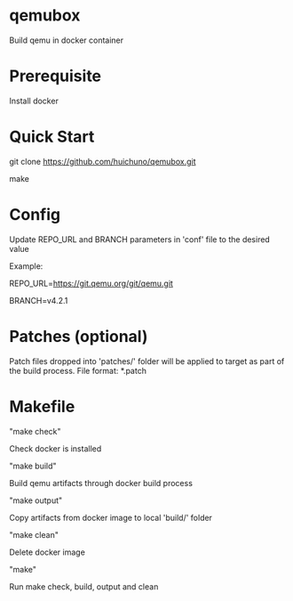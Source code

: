 # qemubox
Build qemu in docker container

# Prerequisite
Install docker

# Quick Start
git clone https://github.com/huichuno/qemubox.git

make

# Config
Update REPO_URL and BRANCH parameters in 'conf' file to the desired value

Example:

REPO_URL=https://git.qemu.org/git/qemu.git

BRANCH=v4.2.1

# Patches (optional)
Patch files dropped into 'patches/' folder will be applied to target as part of the build process.
File format: *.patch

# Makefile
"make check"

Check docker is installed


"make build"

Build qemu artifacts through docker build process


"make output"

Copy artifacts from docker image to local 'build/' folder


"make clean"

Delete docker image


"make"

Run make check, build, output and clean
